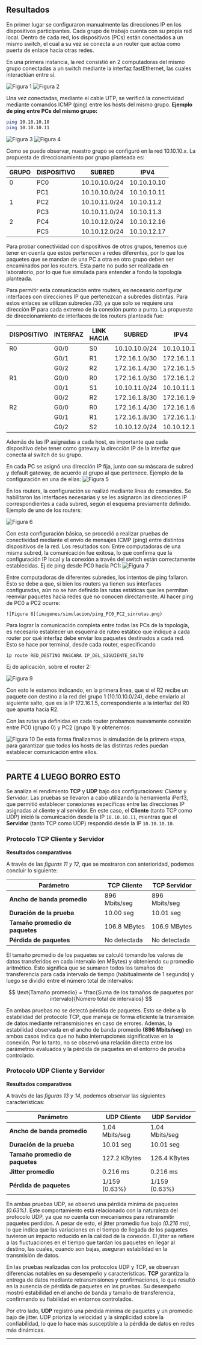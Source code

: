 ## Resultados

En primer lugar se configuraron manualmente las direcciones IP en los dispositivos participantes. Cada grupo de trabajo cuenta con su propia red local. Dentro de cada red, los dispositivos (PCs) están conectados a un mismo switch, el cual a su vez se conecta a un router que actúa como puerta de enlace hacia otras redes.

En una primera instancia, la red consistió en 2 computadoras del mismo grupo conectadas a un switch mediante la interfaz fastEthernet, las cuales interactúan entre sí.

![Figura 1](imagenes/IP_10.10.10.10.png)
![Figura 2](imagenes/IP_10.10.10.11.png)

Una vez conectadas, mediante el cable UTP, se verificó la conectividad mediante comandos ICMP (ping) entre los hosts del mismo grupo.
**Ejemplo de ping entre PCs del mismo grupo:**

```bash
ping 10.10.10.10
ping 10.10.10.11
```

![Figura 3](imagenes/Ping_H2.png)
![Figura 4](imagenes/Ping_H1.png)

Como se puede observar, nuestro grupo se configuró en la red 10.10.10.x. La propuesta de direccionamiento por grupo planteada es:

| GRUPO | DISPOSITIVO | SUBRED          | IPV4         |
|-------|-------------|------------------|--------------|
| 0     | PC0         | 10.10.10.0/24    | 10.10.10.10  |
|       | PC1         | 10.10.10.0/24    | 10.10.10.11  |
| 1     | PC2         | 10.10.11.0/24    | 10.10.11.2   |
|       | PC3         | 10.10.11.0/24    | 10.10.11.3   |
| 2     | PC4         | 10.10.12.0/24    | 10.10.12.16  |
|       | PC5         | 10.10.12.0/24    | 10.10.12.17  |

Para probar conectividad con dispositivos de otros grupos, tenemos que tener en cuenta que estos pertenecen a redes diferentes, por lo que los paquetes que se mandan de una PC a otra en otro grupo deben ser encaminados por los routers. Esta parte no pudo ser realizada en laboratorio, por lo que fue simulada para entender a fondo la topología planteada. 

Para permitir esta comunicación entre routers, es necesario configurar interfaces con direcciones IP que pertenezcan a subredes distintas. Para estos enlaces se utilizan subredes /30, ya que solo se requiere una dirección IP para cada extremo de la conexión punto a punto. La propuesta de direccionamiento de interfaces de los routers planteada fue:

| DISPOSITIVO | INTERFAZ |   LINK HACIA          |  SUBRED           | IPV4        |
|-------------|----------|------------------|-------------|-------------|
| R0          | G0/0     | S0         | 10.10.10.0/24  | 10.10.10.1  |
|             | G0/1     | R1         | 172.16.1.0/30  | 172.16.1.1  |
|             | G0/2     | R2         | 172.16.1.4/30  | 172.16.1.5  |
| R1          | G0/0     | R0         | 172.16.1.0/30  | 172.16.1.2  |
|             | G0/1     | S1         | 10.10.11.0/24  | 10.10.11.1  |
|             | G0/2     | R2         | 172.16.1.8/30  | 172.16.1.9  |
| R2          | G0/0     | R0         | 172.16.1.4/30  | 172.16.1.6  |
|             | G0/1     | R1         | 172.16.1.8/30  | 172.16.1.10 |
|             | G0/2     | S2         | 10.10.12.0/24  | 10.10.12.1  |

Además de las IP asignadas a cada host, es importante que cada dispositivo debe tener como gateway la dirección IP de la interfaz que conecta al switch de su grupo.

En cada PC se asignó una dirección IP fija, junto con su máscara de subred y default gateway, de acuerdo al grupo al que pertenece. Ejemplo de la configuración en una de ellas:
![Figura 5](imagenes/simulacion/config_IP_host.png)

En los routers, la configuración se realizó mediante línea de comandos. Se habilitaron las interfaces necesarias y se les asignaron las direcciones IP correspondientes a cada subred, según el esquema previamente definido. Ejemplo de uno de los routers:

![Figura 6](imagenes/simulacion/config_Router.png)

Con esta configuración básica, se procedió a realizar pruebas de conectividad mediante el envío de mensajes ICMP (ping) entre distintos dispositivos de la red. Los resultados son:
Entre computadoras de una misma subred, la comunicación fue exitosa, lo que confirma que la configuración IP local y la conexión a través del switch están correctamente establecidas. Ej de ping desde PC0 hacia PC1:
![Figura 7](imagenes/simulacion/ping_PC0_PC1.png)

Entre computadoras de diferentes subredes, los intentos de ping fallaron. Esto se debe a que, si bien los routers ya tienen sus interfaces configuradas, aún no se han definido las rutas estáticas que les permitan reenviar paquetes hacia redes que no conocen directamente. Al hacer ping de PC0 a PC2 ocurre:

	![Figura 8](imagenes/simulacion/ping_PC0_PC2_sinrutas.png)

Para lograr la comunicación completa entre todas las PCs de la topología, es necesario establecer un esquema de ruteo estático que indique a cada router por qué interfaz debe enviar los paquetes destinados a cada red. Esto se hace por terminal, desde cada router, especificando 

``` bash
ip route RED_DESTINO MASCARA IP_DEL_SIGUIENTE_SALTO
```

Ej de aplicación, sobre el router 2:

![Figura 9](imagenes/simulacion/rutas_estaticas_R2.png)

Con esto le estamos indicando, en la primera linea, que si el R2 recibe un paquete con destino a la red del grupo 1 (10.10.10.0/24), debe enviarlo al siguiente salto, que es la IP 172.16.1.5, correspondiente a la interfaz del R0 que apunta hacia R2.

Con las rutas ya definidas en cada router probamos nuevamente conexión entre PC0 (grupo 0) y PC2 (grupo 1) y obtenemos:

![Figura 10](imagenes/simulacion/ping_PC0_PC2_conrutas.png)
De esta forma finalizamos la simulación de la primera etapa, para garantizar que todos los hosts de las distintas redes puedan establecer comunicación entre ellos. 




---
## PARTE 4 LUEGO BORRO ESTO 

Se analiza el rendimiento **TCP** y **UDP** bajo dos configuraciones: _Cliente_ y _Servidor_.
Las pruebas se llevaron a cabo utilizando la herramienta iPerf3, que permitió establecer conexiones específicas entre las direcciones IP asignadas al cliente y al servidor. En este caso, el **Cliente** (tanto TCP como UDP) inició la comunicación desde la IP `10.10.10.11`, mientras que el **Servidor** (tanto TCP como UDP) respondió desde la IP `10.10.10.10`.

### **Protocolo TCP Cliente y Servidor**

**Resultados comparativos**

A través de las _figuras 11 y 12_, que se mostraron con anterioridad, podemos concluir lo siguiente:

| Parámetro| TCP Cliente| TCP Servidor|
|----------|----------|----------|
| **Ancho de banda promedio**    | 896 Mbits/seg  | 896 Mbits/seg  |
| **Duración de la prueba**    | 10.00 seg | 10.01 seg   |
| **Tamaño promedio de paquetes**    | 106.8 MBytes   | 106.9 MBytes|
| **Pérdida de paquetes**    | No detectada | No detectada   | |

El tamaño promedio de los paquetes se calculó tomando los valores de datos transferidos en cada intervalo (en MBytes) y obteniendo su promedio aritmético. Esto significa que se sumaron todos los tamaños de transferencia para cada intervalo de tiempo (habitualmente de 1 segundo) y luego se dividió entre el número total de intervalos:

$$ \text{Tamaño promedio} = \frac{Suma de los tamaños de paquetes por intervalo}{Número total de intervalos} $$

En ambas pruebas no se detectó pérdida de paquetes. Esto se debe a la estabilidad del protocolo TCP, que maneja de forma eficiente la transmisión de datos mediante retransmisiones en caso de errores. Además, la estabilidad observada en el ancho de banda promedio **(896 Mbits/seg)** en ambos casos indica que no hubo interrupciones significativas en la conexión. Por lo tanto, no se observó una relación directa entre los parámetros evaluados y la pérdida de paquetes en el entorno de prueba controlado. 

### **Protocolo UDP Cliente y Servidor**

**Resultados comparativos**

A través de las _figuras 13 y 14_, podemos observar las siguientes características:

| Parámetro| UDP Cliente| UDP Servidor|
|----------|----------|----------|
| **Ancho de banda promedio**    | 1.04 Mbits/seg  | 1.04 Mbits/seg  |
| **Duración de la prueba**    | 10.01 seg | 10.01 seg   |
| **Tamaño promedio de paquetes**    | 127.2 KBytes   | 126.4 KBytes   |
| **Jitter promedio**    | 0.216 ms | 0.216 ms   |
| **Pérdida de paquetes**    | 1/159 (0.63%) | 1/159 (0.63%)   | |

En ambas pruebas UDP, se observó una pérdida mínima de paquetes *(0.63%)*. Este comportamiento está relacionado con la naturaleza del protocolo UDP, ya que no cuenta con mecanismos para retransmitir paquetes perdidos. A pesar de esto, el jitter promedio fue bajo *(0.216 ms)*, lo que indica que las variaciones en el tiempo de llegada de los paquetes tuvieron un impacto reducido en la calidad de la conexión. El _jitter_ se refiere a las fluctuaciones en el tiempo que tardan los paquetes en llegar al destino, las cuales, cuando son bajas, aseguran estabilidad en la transmisión de datos. 

En las pruebas realizadas con los protocolos UDP y TCP, se observan diferencias notables en su desempeño y características. **TCP** garantiza la entrega de datos mediante retransmisiones y confirmaciones, lo que resultó en la ausencia de pérdida de paquetes en las pruebas. Su desempeño mostró estabilidad en el ancho de banda y tamaño de transferencia, confirmando su fiabilidad en entornos controlados. 

Por otro lado, **UDP** registró una pérdida mínima de paquetes y un promedio bajo de jitter. UDP prioriza la velocidad y la simplicidad sobre la confiabilidad, lo que lo hace más susceptible a la pérdida de datos en redes más dinámicas. 

---
